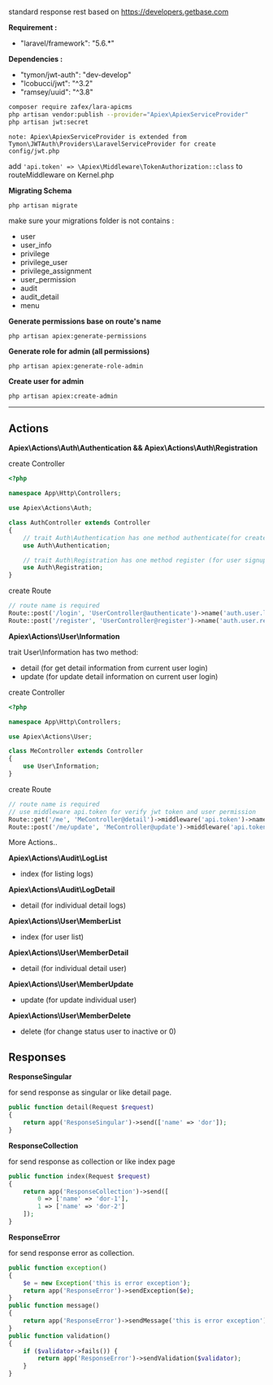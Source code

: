 


standard response rest based on https://developers.getbase.com

**Requirement :**
- "laravel/framework": "5.6.*"

**Dependencies :**
- "tymon/jwt-auth": "dev-develop"
- "lcobucci/jwt": "^3.2"
- "ramsey/uuid": "^3.8"
```bash
composer require zafex/lara-apicms
php artisan vendor:publish --provider="Apiex\ApiexServiceProvider"
php artisan jwt:secret
```

    note: Apiex\ApiexServiceProvider is extended from Tymon\JWTAuth\Providers\LaravelServiceProvider for create config/jwt.php

add `'api.token' => \Apiex\Middleware\TokenAuthorization::class` to routeMiddleware on Kernel.php

**Migrating Schema**
```
php artisan migrate
```
make sure your migrations folder is not contains :
- user
- user_info
- privilege
- privilege_user
- privilege_assignment
- user_permission
- audit
- audit_detail
- menu

**Generate permissions base on route's name**
```
php artisan apiex:generate-permissions
```

**Generate role for admin (all permissions)**
```
php artisan apiex:generate-role-admin
```

**Create user for admin**
```
php artisan apiex:create-admin
```

-------------------------------------------------------------------------

## Actions
**Apiex\Actions\Auth\Authentication && Apiex\Actions\Auth\Registration**

create Controller

```php
<?php

namespace App\Http\Controllers;

use Apiex\Actions\Auth;

class AuthController extends Controller
{
    // trait Auth\Authentication has one method authenticate(for create jwt token)
    use Auth\Authentication;

    // trait Auth\Registration has one method register (for user signup)
    use Auth\Registration;
}
```
create Route
```php
// route name is required
Route::post('/login', 'UserController@authenticate')->name('auth.user.login');
Route::post('/register', 'UserController@register')->name('auth.user.register');
```

**Apiex\Actions\User\Information**

trait User\Information has two method:
- detail (for get detail information from current user login)
- update (for update detail information on current user login)

create Controller
```php
<?php

namespace App\Http\Controllers;

use Apiex\Actions\User;

class MeController extends Controller
{
    use User\Information;
}
```
create Route
```php
// route name is required
// use middleware api.token for verify jwt token and user permission
Route::get('/me', 'MeController@detail')->middleware('api.token')->name('me.detail');
Route::post('/me/update', 'MeController@update')->middleware('api.token')->name('me.update');
```

More Actions..


**Apiex\Actions\Audit\LogList**
- index (for listing logs)

**Apiex\Actions\Audit\LogDetail**
- detail (for individual detail logs)

**Apiex\Actions\User\MemberList**
- index (for user list)

**Apiex\Actions\User\MemberDetail**
- detail (for individual detail user)

**Apiex\Actions\User\MemberUpdate**
- update (for update individual user)

**Apiex\Actions\User\MemberDelete**
- delete (for change status user to inactive or 0)

## Responses

**ResponseSingular**

for send response as singular or like detail page.
```php
public function detail(Request $request)
{
    return app('ResponseSingular')->send(['name' => 'dor']);
}
```

**ResponseCollection**

for send response as collection or like index page
```php
public function index(Request $request)
{
    return app('ResponseCollection')->send([
        0 => ['name' => 'dor-1'],
        1 => ['name' => 'dor-2']
    ]);
}
```

**ResponseError**

for send response error as collection.

```php
public function exception()
{
    $e = new Exception('this is error exception');
    return app('ResponseError')->sendException($e);
}
public function message()
{
    return app('ResponseError')->sendMessage('this is error exception');
}
public function validation()
{
    if ($validator->fails()) {
        return app('ResponseError')->sendValidation($validator);
    }
}
``` 